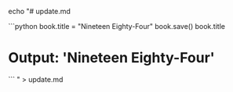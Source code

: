 echo "# update.md

\`\`\`python
book.title = \"Nineteen Eighty-Four\"
book.save()
book.title
# Output: 'Nineteen Eighty-Four'
\`\`\`
" > update.md

